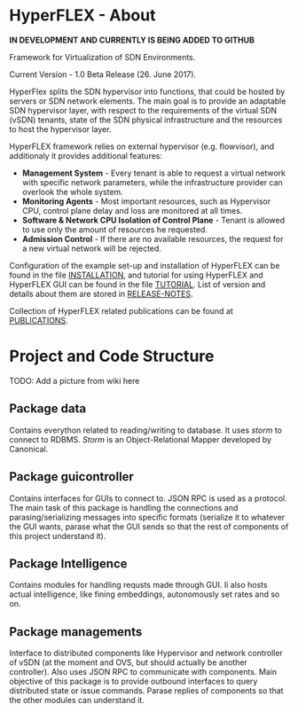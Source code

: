 # HyperFLEX - About

**IN DEVELOPMENT AND CURRENTLY IS BEING ADDED TO GITHUB**

Framework for Virtualization of SDN Environments.

Current Version - 1.0 Beta Release (26. June 2017).

HyperFlex splits the SDN hypervisor into functions, that could be hosted by servers or SDN network elements. The main goal is to provide an adaptable SDN hypervisor layer, with respect to the requirements of the virtual SDN (vSDN) tenants, state of the SDN physical infrastructure and the resources to host the hypervisor layer. 

HyperFLEX framework relies on external hypervisor (e.g. flowvisor), and additionaly it provides additional features:

* **Management System** - Every tenant is able to request a virtual network with specific network parameters, while the infrastructure provider can overlook the whole system.
* **Monitoring Agents** - Most important resources, such as Hypervisor CPU, control plane delay and loss are monitored at all times. 
* **Software & Network CPU Isolation of Control Plane** - Tenant is allowed to use only the amount of resources he requested.
* **Admission Control** - If there are no available resources, the request for a new virtual network will be rejected.

Configuration of the example set-up and installation of HyperFLEX can be found in the file [INSTALLATION](https://github.com/tum-lkn/HyperFLEX/blob/master/INSTALLATION.md), and tutorial for using HyperFLEX and HyperFLEX GUI can be found in the file [TUTORIAL](https://github.com/tum-lkn/HyperFLEX/blob/master/TUTORIAL.md). List of version and details about them are stored in [RELEASE-NOTES](https://github.com/tum-lkn/HyperFLEX/blob/master/RELEASE-NOTES.txt).

Collection of HyperFLEX related publications can be found at [PUBLICATIONS](https://github.com/tum-lkn/HyperFLEX/blob/master/PUBLICATIONS.md).

# Project and Code Structure

TODO: Add a picture from wiki here

## Package data 

Contains everython related to reading/writing to database. It uses _storm_ to connect to RDBMS. _Storm_ is an Object-Relational Mapper developed by Canonical.

## Package guicontroller 

Contains interfaces for GUIs to connect to. JSON RPC is used as a protocol. The main task of this package is handling the connections and parasing/serializing messages into specific formats (serialize it to whatever the GUI wants, parase what the GUI sends so that the rest of components of this project understand it).

## Package Intelligence

Contains modules for handling requsts made through GUI. Ii also hosts actual intelligence, like fining embeddings, autonomously set rates and so on.

## Package managements 

Interface to distributed components like Hypervisor and network controller of vSDN (at the moment and OVS, but should actually be another controller). Also uses JSON RPC to communicate with components. Main objective of this package is to provide outbound interfaces to query distributed state or issue commands. Parase replies of components so that the other modules can understand it.

